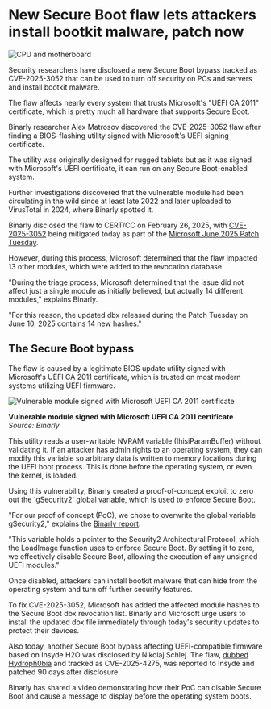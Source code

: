 # New Secure Boot flaw lets attackers install bootkit malware, patch now

![CPU and motherboard](https://www.bleepstatic.com/content/hl-images/2022/06/02/cpu-motherboard.jpg)

Security researchers have disclosed a new Secure Boot bypass tracked as CVE-2025-3052 that can be used to turn off security on PCs and servers and install bootkit malware.

The flaw affects nearly every system that trusts Microsoft's "UEFI CA 2011" certificate, which is pretty much all hardware that supports Secure Boot.

Binarly researcher Alex Matrosov discovered the CVE-2025-3052 flaw after finding a BIOS-flashing utility signed with Microsoft's UEFI signing certificate.

The utility was originally designed for rugged tablets but as it was signed with Microsoft's UEFI certificate, it can run on any Secure Boot-enabled system.

Further investigations discovered that the vulnerable module had been circulating in the wild since at least late 2022 and later uploaded to VirusTotal in 2024, where Binarly spotted it.

Binarly disclosed the flaw to CERT/CC on February 26, 2025, with [CVE-2025-3052](https://msrc.microsoft.com/update-guide/en-US/advisory/CVE-2025-3052) being mitigated today as part of the [Microsoft June 2025 Patch Tuesday](https://www.bleepingcomputer.com/news/microsoft/microsoft-june-2025-patch-tuesday-fixes-exploited-zero-day-66-flaws/).

However, during this process, Microsoft determined that the flaw impacted 13 other modules, which were added to the revocation database.

"During the triage process, Microsoft determined that the issue did not affect just a single module as initially believed, but actually 14 different modules," explains Binarly.

"For this reason, the updated dbx released during the Patch Tuesday on June 10, 2025 contains 14 new hashes."

## The Secure Boot bypass

The flaw is caused by a legitimate BIOS update utility signed with Microsoft's UEFI CA 2011 certificate, which is trusted on most modern systems utilizing UEFI firmware.

![Vulnerable module signed with Microsoft UEFI CA 2011 certificate](https://www.bleepstatic.com/images/news/Microsoft/vulnerabilities/CVE-2025-3052/uefi-tool-signed-with-microsoft-cert.jpg)

**Vulnerable module signed with Microsoft UEFI CA 2011 certificate**  
_Source: Binarly_

This utility reads a user-writable NVRAM variable (IhisiParamBuffer) without validating it. If an attacker has admin rights to an operating system, they can modify this variable so arbitrary data is written to memory locations during the UEFI boot process. This is done before the operating system, or even the kernel, is loaded.

Using this vulnerability, Binarly created a proof-of-concept exploit to zero out the 'gSecurity2' global variable, which is used to enforce Secure Boot.

"For our proof of concept (PoC), we chose to overwrite the global variable gSecurity2," explains the [Binarly report](https://www.binarly.io/blog/another-crack-in-the-chain-of-trust).

"This variable holds a pointer to the Security2 Architectural Protocol, which the LoadImage function uses to enforce Secure Boot. By setting it to zero, we effectively disable Secure Boot, allowing the execution of any unsigned UEFI modules."

Once disabled, attackers can install bootkit malware that can hide from the operating system and turn off further security features.

To fix CVE-2025-3052, Microsoft has added the affected module hashes to the Secure Boot dbx revocation list. Binarly and Microsoft urge users to install the updated dbx file immediately through today's security updates to protect their devices.

Also today, another Secure Boot bypass affecting UEFI-compatible firmware based on Insyde H2O was disclosed by Nikolaj Schlej. The flaw, [dubbed Hydroph0bia](https://coderush.me/hydroph0bia-part1/) and tracked as CVE-2025-4275, was reported to Insyde and patched 90 days after disclosure.

Binarly has shared a video demonstrating how their PoC can disable Secure Boot and cause a message to display before the operating system boots.